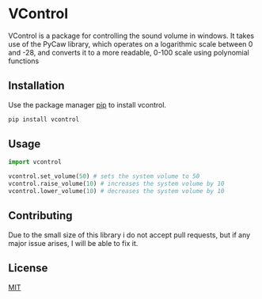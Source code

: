 # VControl
VControl is a package for controlling the sound volume in windows.
It takes use of the PyCaw library, which operates on a logarithmic
scale between 0 and -28, and converts it to a more readable, 0-100
scale using polynomial functions

## Installation

Use the package manager [pip](https://pip.pypa.io/en/stable/) to install vcontrol.

```bash
pip install vcontrol
```

## Usage

```python
import vcontrol

vcontrol.set_volume(50) # sets the system volume to 50
vcontrol.raise_volume(10) # increases the system volume by 10
vcontrol.lower_volume(10) # decreases the system volume by 10
```

## Contributing
Due to the small size of this library i do not accept pull requests, but if any major issue arises, I will be able to fix it.

## License
[MIT](https://choosealicense.com/licenses/mit/)
